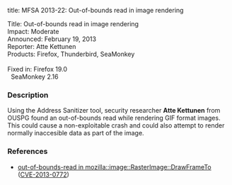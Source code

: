 title: MFSA 2013-22: Out-of-bounds read in image rendering

<p>
<span class="label">Title:</span>      Out-of-bounds read in image rendering<br/>
<span class="label">Impact:</span>     Moderate<br/>
<span class="label">Announced:</span>  February 19, 2013<br/>
<span class="label">Reporter:</span>   Atte Kettunen<br/>
<span class="label">Products:</span>   Firefox, Thunderbird, SeaMonkey<br/>
<br/>
<span class="label">Fixed in:</span>   Firefox 19.0<br/>
<span class="label">&#160;</span>      SeaMonkey 2.16<br/>
</p>


<h3>Description</h3>

<p>Using the Address Sanitizer tool, security researcher <strong>Atte
Kettunen</strong> from OUSPG found an out-of-bounds read while rendering GIF
format images. This could cause a non-exploitable crash and could also attempt
to render normally inaccesible data as part of the image. 
</p>


<h3>References</h3>

<ul>
  <li><a href="https://bugzilla.mozilla.org/show_bug.cgi?id=801366">
      out-of-bounds-read in mozilla::image::RasterImage::DrawFrameTo</a> (<a href="http://cve.mitre.org/cgi-bin/cvename.cgi?name=CVE-2013-0772" class="ex-ref">CVE-2013-0772</a>)</li>
</ul>



